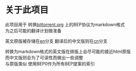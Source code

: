 # 关于此项目

此项目用于 转换[bittorrent.org](https://bittorrent.org/beps/bep_0000.html) 上的BEP协议为markdown格式  
为之后可能的翻译计划做准备  

英文原版被存储在[en](https://github.com/bitcomet-post-bar/BEP/tree/en)分支 翻译后的中文版则在[cn](https://github.com/bitcomet-post-bar/BEP/tree/cn)分支  

转换为markdown格式的英文版在排版上会尽可能的接近html原版  
而中文版则会为了可读性而做出一些调整  
与原版类似 使用BEP0作为所有BEP提案的索引  
